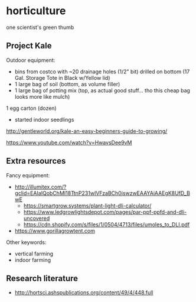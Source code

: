 # horticulture
one scientist's green thumb


## Project Kale

Outdoor equipment: 
* bins from costco with ~20 drainage holes (1/2" bit) drilled on bottom (17 Gal. Storage Tote in Black w/Yellow lid)
* 1 large bag of soil (bottom, as volume filler)
* 1 large bag of potting mix (top, as actual good stuff... tho this cheap bag looks more like mulch)

1 egg carton (dozen)
* started indoor seedlings

http://gentleworld.org/kale-an-easy-beginners-guide-to-growing/

https://www.youtube.com/watch?v=HwavsDee9vM


## Extra resources

Fancy equipment: 
* http://illumitex.com/?gclid=EAIaIQobChMI18TtnP231wIVFzaBCh0jswzwEAAYAiAAEgK8UfD_BwE
  * https://smartgrow.systems/plant-light-dli-calculator/
  * https://www.ledgrowlightsdepot.com/pages/par-ppf-ppfd-and-dli-uncovered
  * https://cdn.shopify.com/s/files/1/0504/4713/files/umoles_to_DLI.pdf
* https://www.gorillagrowtent.com


Other keywords: 
* vertical farming
* indoor farming

## Research literature
 * http://hortsci.ashspublications.org/content/49/4/448.full
 
 

